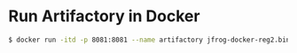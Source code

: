 # Run Artifactory in Docker

```sh
$ docker run -itd -p 8081:8081 --name artifactory jfrog-docker-reg2.bintray.io/jfrog/artifactory-oss
```
